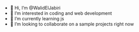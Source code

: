 - 👋 Hi, I’m @WalidElJabiri
- 👀 I’m interested in coding and web development
- 🌱 I’m currently learning js
- 💞️ I’m looking to collaborate on a sample projects right now

<!---
WalidElJabiri/WalidElJabiri is a ✨ special ✨ repository because its `README.md` (this file) appears on your GitHub profile.
You can click the Preview link to take a look at your changes.
--->
